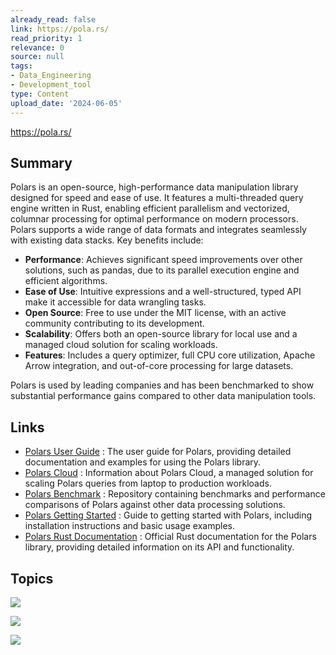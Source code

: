 ```yaml
---
already_read: false
link: https://pola.rs/
read_priority: 1
relevance: 0
source: null
tags:
- Data_Engineering
- Development_tool
type: Content
upload_date: '2024-06-05'
---
```


https://pola.rs/
## Summary

Polars is an open-source, high-performance data manipulation library designed for speed and ease of use. It features a multi-threaded query engine written in Rust, enabling efficient parallelism and vectorized, columnar processing for optimal performance on modern processors. Polars supports a wide range of data formats and integrates seamlessly with existing data stacks. Key benefits include:

- **Performance**: Achieves significant speed improvements over other solutions, such as pandas, due to its parallel execution engine and efficient algorithms.
- **Ease of Use**: Intuitive expressions and a well-structured, typed API make it accessible for data wrangling tasks.
- **Open Source**: Free to use under the MIT license, with an active community contributing to its development.
- **Scalability**: Offers both an open-source library for local use and a managed cloud solution for scaling workloads.
- **Features**: Includes a query optimizer, full CPU core utilization, Apache Arrow integration, and out-of-core processing for large datasets.

Polars is used by leading companies and has been benchmarked to show substantial performance gains compared to other data manipulation tools.
## Links

- [Polars User Guide](https://docs.pola.rs/user-guide/) : The user guide for Polars, providing detailed documentation and examples for using the Polars library.
- [Polars Cloud](https://cloud.pola.rs) : Information about Polars Cloud, a managed solution for scaling Polars queries from laptop to production workloads.
- [Polars Benchmark](https://github.com/pola-rs/polars-benchmark) : Repository containing benchmarks and performance comparisons of Polars against other data processing solutions.
- [Polars Getting Started](https://docs.pola.rs/user-guide/getting-started/) : Guide to getting started with Polars, including installation instructions and basic usage examples.
- [Polars Rust Documentation](https://docs.rs/polars/latest/polars/) : Official Rust documentation for the Polars library, providing detailed information on its API and functionality.

## Topics

![](topics/Platform/Polars%20Cloud)

![](topics/Concept/Vectorized%20and%20Columnar%20Processing)

![](topics/Library/Polars)